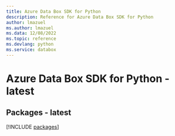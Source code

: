 ```yaml
---
title: Azure Data Box SDK for Python
description: Reference for Azure Data Box SDK for Python
author: lmazuel
ms.author: lmazuel
ms.data: 12/08/2022
ms.topic: reference
ms.devlang: python
ms.service: databox
---
```

# Azure Data Box SDK for Python - latest
## Packages - latest
[!INCLUDE [packages](data-box-index.md)]